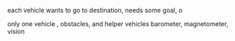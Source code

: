 each vehicle wants to go to destination, needs some goal, o

only one vehicle , obstacles, and helper vehicles
barometer, magnetometer, vision